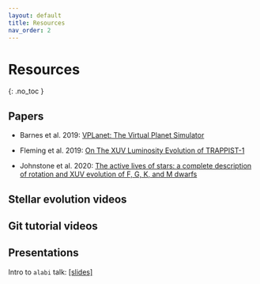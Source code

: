 ```yaml
---
layout: default
title: Resources
nav_order: 2
---
```


# Resources
{: .no_toc }


## Papers

- Barnes et al. 2019: [VPLanet: The Virtual Planet Simulator](https://arxiv.org/abs/1905.06367)

- Fleming et al. 2019: [On The XUV Luminosity Evolution of TRAPPIST-1](https://arxiv.org/abs/1906.05250)

- Johnstone et al. 2020: [The active lives of stars: a complete description of rotation and XUV evolution of F, G, K, and M dwarfs](https://arxiv.org/abs/2009.07695)

## Stellar evolution videos

[](https://www.youtube.com/watch?v=wKxArKOxhsY)

[](https://www.youtube.com/watch?v=ye9vu_ozj44)

## Git tutorial videos

[](https://www.youtube.com/watch?v=USjZcfj8yxE)

[](https://www.youtube.com/watch?v=8JJ101D3knE)

## Presentations

Intro to `alabi` talk:
[[slides]](../files/alabi_talk.pdf)